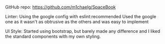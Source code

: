 GitHub repo:
https://github.com/m1chaelg/SpaceBook

Linter:
Using the google config with eslint:recommended
Used the google one as it wasn't as obtrusive as the others and was easy to implement

UI Style:
Started using bootstrap, but barely made any difference and I liked the standard components with my own styling.
